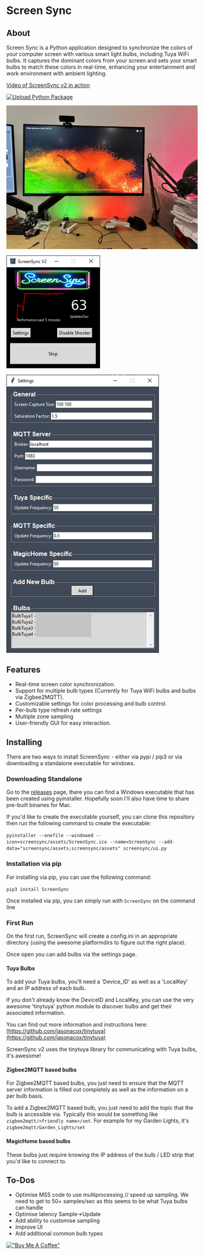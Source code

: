 # Screen Sync

## About
Screen Sync is a Python application designed to synchronize the colors of your computer screen with various smart light bulbs, including Tuya WiFi bulbs. It captures the dominant colors from your screen and sets your smart bulbs to match these colors in real-time, enhancing your entertainment and work environment with ambient lighting.

[Video of ScreenSync v2 in action
](https://youtu.be/yRZ50QbaHPo)



[![Upload Python Package](https://github.com/dewgenenny/ScreenSync_v2/actions/workflows/python-publish.yml/badge.svg)](https://github.com/dewgenenny/ScreenSync_v2/actions/workflows/python-publish.yml)

![Photo of ScreenSync in action](/screensync/assets/IMG_0877.JPG)



![Main ScreenSync window](screensync/assets/img.png)

![img.png](screensync/assets/settings_screenshot.png)



## Features
- Real-time screen color synchronization.
- Support for multiple bulb types (Currently for Tuya WiFi bulbs and bulbs via Zigbee2MQTT).
- Customizable settings for color processing and bulb control.
- Per-bulb type refresh rate settings
- Multiple zone sampling
- User-friendly GUI for easy interaction.

## Installing

There are two ways to install ScreenSync - either via pypi / pip3 or via downloading a standalone executable for windows.

### Downloading Standalone

Go to the [releases](https://github.com/dewgenenny/ScreenSync_v2/releases/) page, there you can find a Windows executable that has been created using pyinstaller. Hopefully soon I'll also have time to share pre-built binaries for Mac. 

If you'd like to create the executable yourself, you can clone this repository then run the following command to create the executable:

`pyinstaller --onefile --windowed --icon=screensync/assets/ScreenSync.ico --name=ScreenSync --add-data="screensync/assets;screensync/assets" screensync/ui.py
`

### Installation via pip

For installing via pip, you can use the following command:

`pip3 install ScreenSync`

Once installed via pip, you can simply run with `ScreenSync` on the command line


### First Run 

On the first run, ScreenSync will create a config.ini in an appropriate directory (using the awesome platformdirs to figure out the right place).

Once open you can add bulbs via the settings page. 

#### Tuya Bulbs

To add your Tuya bulbs, you'll need a 'Device_ID' as well as a 'LocalKey' and an IP address of each bulb. 

If you don't already know the DeviceID and LocalKey, you can use the very awesome 'tinytuya' python module to discover bulbs and get their associated information.

You can find out more information and instructions here: [https://github.com/jasonacox/tinytuya](https://github.com/jasonacox/tinytuya) 

ScreenSync v2 uses the tinytuya library for communicating with Tuya bulbs, it's awesome!

#### Zigbee2MQTT based bulbs

For Zigbee2MQTT based bulbs, you just need to ensure that the MQTT server information is filled out completely as well as the information on a per bulb basis.

To add a Zigbee2MQTT based bulb, you just need to add the topic that the bulb is accessible via. Typically this would be something like `zigbee2mqtt/<friendly name>/set`. For example for my Garden Lights, it's `zigbee2mqtt/Garden_Lights/set`

#### MagicHome based bulbs

These bulbs just require knowing the IP address of the bulb / LED strip that you'd like to connect to.


## To-Dos

- Optimise MSS code to use multiprocessing // speed up sampling. We need to get to 50+ samples/sec as this seems to be what Tuya bulbs can handle
- Optimise latency Sample->Update
- Add ability to customise sampling
- Improve UI
- Add additional common bulb types 


[!["Buy Me A Coffee"](https://www.buymeacoffee.com/assets/img/custom_images/orange_img.png)](https://www.buymeacoffee.com/dewgenenny)

